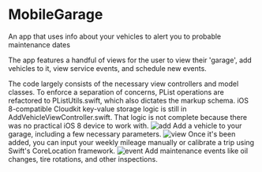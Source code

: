 # MobileGarage
An app that uses info about your vehicles to alert you to probable maintenance dates

The app features a handful of views for the user to view their 'garage', add vehicles to it, view service events, and schedule new events.

The code largely consists of the necessary view controllers and model classes. To enforce a separation of concerns, PList operations are refactored to PListUtils.swift, which also dictates the markup schema. iOS 8-compatible Cloudkit key-value storage logic is still in AddVehicleViewController.swift. That logic is not complete because there was no practical iOS 8 device to work with.
![add](http://i.imgur.com/wwpSlRN.png)
Add a vehicle to your garage, including a few necessary parameters.
![view](http://i.imgur.com/ZAaDU84.png)
Once it's been added, you can input your weekly mileage manually or calibrate a trip using Swift's CoreLocation framework.
![event](http://i.imgur.com/PTnH7ji.png)
Add maintenance events like oil changes, tire rotations, and other inspections.

